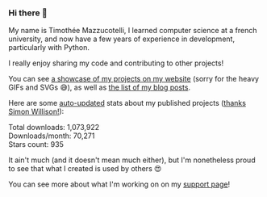 ### Hi there 👋

My name is Timothée Mazzucotelli,
I learned computer science at a french university,
and now have a few years of experience in development,
particularly with Python.

I really enjoy sharing my code
and contributing to other projects!

You can see [a showcase of my projects on my website][showcase]
(sorry for the heavy GIFs and SVGs :sweat_smile:),
as well as [the list of my blog posts][blog].

Here are some [auto-updated][workflow]
stats about my published projects
([thanks Simon Willison!][sw-post]):

<!--marker-->
Total downloads: 1,073,922<br>
Downloads/month: 70,271<br>
Stars count: 935
<!--end-->

It ain't much (and it doesn't mean much either),
but I'm nonetheless proud to see
that what I created is used by others :heart_eyes:

You can see more about what I'm working on
on my [support page][support]!

[sw-post]: https://simonwillison.net/2020/Jul/10/self-updating-profile-readme/
[showcase]: https://pawamoy.github.io/showcase/
[blog]: https://pawamoy.github.io/
[support]: https://github.com/sponsors/pawamoy/
[workflow]: https://github.com/pawamoy/pawamoy/blob/master/.github/workflows/readme.yml